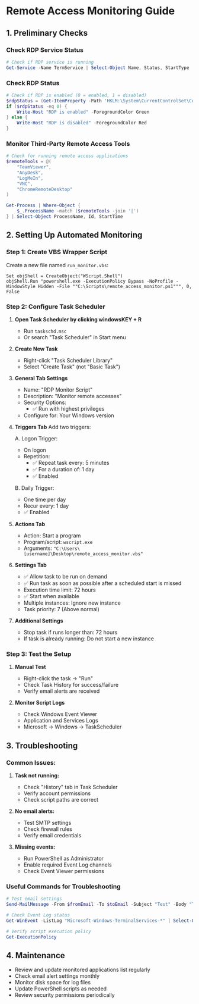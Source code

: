 # Remote Access Monitoring Guide

## 1. Preliminary Checks

### Check RDP Service Status
```powershell
# Check if RDP service is running
Get-Service -Name TermService | Select-Object Name, Status, StartType
```

### Check RDP Status
```powershell
# Check if RDP is enabled (0 = enabled, 1 = disabled)
$rdpStatus = (Get-ItemProperty -Path 'HKLM:\System\CurrentControlSet\Control\Terminal Server' -Name "fDenyTSConnections").fDenyTSConnections
if ($rdpStatus -eq 0) {
    Write-Host "RDP is enabled" -ForegroundColor Green
} else {
    Write-Host "RDP is disabled" -ForegroundColor Red
}
```

### Monitor Third-Party Remote Access Tools
```powershell
# Check for running remote access applications
$remoteTools = @(
    "TeamViewer",
    "AnyDesk",
    "LogMeIn",
    "VNC",
    "ChromeRemoteDesktop"
)

Get-Process | Where-Object { 
    $_.ProcessName -match ($remoteTools -join '|') 
} | Select-Object ProcessName, Id, StartTime
```

## 2. Setting Up Automated Monitoring

### Step 1: Create VBS Wrapper Script
Create a new file named `run_monitor.vbs`:
```vbscript
Set objShell = CreateObject("WScript.Shell")
objShell.Run "powershell.exe -ExecutionPolicy Bypass -NoProfile -WindowStyle Hidden -File ""C:\Scripts\remote_access_monitor.ps1""", 0, False
```

### Step 2: Configure Task Scheduler

1. **Open Task Scheduler by clicking windowsKEY + R**
   - Run `taskschd.msc`
   - Or search "Task Scheduler" in Start menu

2. **Create New Task**
   - Right-click "Task Scheduler Library"
   - Select "Create Task" (not "Basic Task")

3. **General Tab Settings**
   - Name: "RDP Monitor Script"
   - Description: "Monitor remote accesses"
   - Security Options:
     - ✅ Run with highest privileges
   - Configure for: Your Windows version

4. **Triggers Tab**
   Add two triggers:
   
   A. Logon Trigger:
   - On logon
   - Repetition:
     - ✅ Repeat task every: 5 minutes
     - ✅ For a duration of: 1 day
     - ✅ Enabled
   
   B. Daily Trigger:
   - One time per day
   - Recur every: 1 day
   - ✅ Enabled

5. **Actions Tab**
   - Action: Start a program
   - Program/script: `wscript.exe`
   - Arguments: `"C:\Users\[username]\Desktop\remote_access_monitor.vbs"`

6. **Settings Tab**
   - ✅ Allow task to be run on demand
   - ✅ Run task as soon as possible after a scheduled start is missed
   - Execution time limit: 72 hours
   - ✅ Start when available
   - Multiple instances: Ignore new instance
   - Task priority: 7 (Above normal)

7. **Additional Settings**
   - Stop task if runs longer than: 72 hours
   - If task is already running: Do not start a new instance

### Step 3: Test the Setup

1. **Manual Test**
   - Right-click the task → "Run"
   - Check Task History for success/failure
   - Verify email alerts are received

2. **Monitor Script Logs**
   - Check Windows Event Viewer
   - Application and Services Logs
   - Microsoft → Windows → TaskScheduler

## 3. Troubleshooting

### Common Issues:
1. **Task not running:**
   - Check "History" tab in Task Scheduler
   - Verify account permissions
   - Check script paths are correct

2. **No email alerts:**
   - Test SMTP settings
   - Check firewall rules
   - Verify email credentials

3. **Missing events:**
   - Run PowerShell as Administrator
   - Enable required Event Log channels
   - Check Event Viewer permissions

### Useful Commands for Troubleshooting
```powershell
# Test email settings
Send-MailMessage -From $fromEmail -To $toEmail -Subject "Test" -Body "Test" -SmtpServer $smtpServer -Port $smtpPort -UseSsl -Credential $credential

# Check Event Log status
Get-WinEvent -ListLog "Microsoft-Windows-TerminalServices-*" | Select-Object LogName, IsEnabled

# Verify script execution policy
Get-ExecutionPolicy
```

## 4. Maintenance

- Review and update monitored applications list regularly
- Check email alert settings monthly
- Monitor disk space for log files
- Update PowerShell scripts as needed
- Review security permissions periodically

